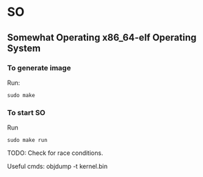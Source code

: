 # SO
## Somewhat Operating x86_64-elf Operating System

### To generate image
Run:
```
sudo make
```

### To start SO
Run
```
sudo make run
```

TODO:
Check for race conditions.

Useful cmds:
objdump -t kernel.bin
